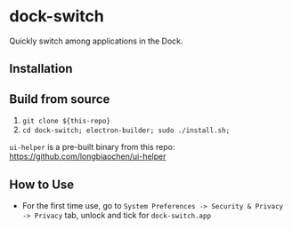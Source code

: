 # dock-switch
Quickly switch among applications in the Dock.


## Installation


## Build from source
1. `git clone ${this-repo}`
2. `cd dock-switch; electron-builder; sudo ./install.sh;`

``ui-helper`` is a pre-built binary from this repo: https://github.com/longbiaochen/ui-helper


## How to Use
* For the first time use, go to ``System Preferences -> Security & Privacy -> Privacy`` tab, unlock and tick for ``dock-switch.app`` 
